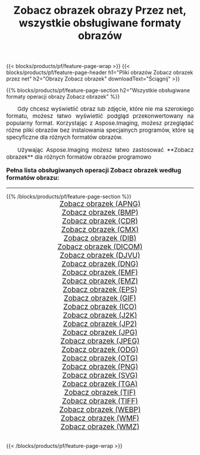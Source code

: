﻿---
title: Zobacz obrazek obrazy Przez net, wszystkie obsługiwane formaty obrazów 
weight: 3920
url: /pl/net/viewer/ 
lang: pl
langdirlevel: 2
locales: zh-hans,ja,it,ru,de,es,fr,nl,id,lt,pl,pt,vi,tr,ko,zh-hant,ar,hi,th,sv,cs,uk,he
description: Używając Aspose.Imaging możesz łatwo Zobacz obrazek obrazy Via net
---

{{< blocks/products/pf/feature-page-wrap >}}
{{< blocks/products/pf/feature-page-header h1="Pliki obrazów Zobacz obrazek przez net" h2="Obrazy Zobacz obrazek" downloadText="Ściągnij" >}}


{{% blocks/products/pf/feature-page-section  h2="Wszystkie obsługiwane formaty operacji obrazy Zobacz obrazek" %}}
<p align="justify" style="text-indent:2em;font-size:15px;">
Gdy chcesz wyświetlić obraz lub zdjęcie, które nie ma szerokiego formatu, możesz łatwo wyświetlić podgląd przekonwertowany na popularny format. Korzystając z Aspose.Imaging, możesz przeglądać różne pliki obrazów bez instalowania specjalnych programów, które są specyficzne dla różnych formatów obrazów.
</p>
<p align="justify" style="text-indent:2em;font-size:15px;">
Używając Aspose.Imaging możesz łatwo zastosować **Zobacz obrazek** dla różnych formatów obrazów programowo
</p>
<h3 style="margin-top:16px;">
Pełna lista obsługiwanych operacji Zobacz obrazek według formatów obrazu:
</h3>
<hr/>
{{% /blocks/products/pf/feature-page-section %}}
<div class="container-fluid productfamilypage bg-gray">
    <div class="convertypes bg-gray agp-content section">
        <div class="container">
		<div class="row other-converters" style="gap: 10px;font-size: 19px;text-align:center;">
		    <div class='col-md-3 other-converter remove-lp remove-rp'><a href="/imaging/pl/net/viewer/apng/" style="padding:15px;">Zobacz obrazek (APNG)</a></div><div class='col-md-3 other-converter remove-lp remove-rp'><a href="/imaging/pl/net/viewer/bmp/" style="padding:15px;">Zobacz obrazek (BMP)</a></div><div class='col-md-3 other-converter remove-lp remove-rp'><a href="/imaging/pl/net/viewer/cdr/" style="padding:15px;">Zobacz obrazek (CDR)</a></div><div class='col-md-3 other-converter remove-lp remove-rp'><a href="/imaging/pl/net/viewer/cmx/" style="padding:15px;">Zobacz obrazek (CMX)</a></div><div class='col-md-3 other-converter remove-lp remove-rp'><a href="/imaging/pl/net/viewer/dib/" style="padding:15px;">Zobacz obrazek (DIB)</a></div><div class='col-md-3 other-converter remove-lp remove-rp'><a href="/imaging/pl/net/viewer/dicom/" style="padding:15px;">Zobacz obrazek (DICOM)</a></div><div class='col-md-3 other-converter remove-lp remove-rp'><a href="/imaging/pl/net/viewer/djvu/" style="padding:15px;">Zobacz obrazek (DJVU)</a></div><div class='col-md-3 other-converter remove-lp remove-rp'><a href="/imaging/pl/net/viewer/dng/" style="padding:15px;">Zobacz obrazek (DNG)</a></div><div class='col-md-3 other-converter remove-lp remove-rp'><a href="/imaging/pl/net/viewer/emf/" style="padding:15px;">Zobacz obrazek (EMF)</a></div><div class='col-md-3 other-converter remove-lp remove-rp'><a href="/imaging/pl/net/viewer/emz/" style="padding:15px;">Zobacz obrazek (EMZ)</a></div><div class='col-md-3 other-converter remove-lp remove-rp'><a href="/imaging/pl/net/viewer/eps/" style="padding:15px;">Zobacz obrazek (EPS)</a></div><div class='col-md-3 other-converter remove-lp remove-rp'><a href="/imaging/pl/net/viewer/gif/" style="padding:15px;">Zobacz obrazek (GIF)</a></div><div class='col-md-3 other-converter remove-lp remove-rp'><a href="/imaging/pl/net/viewer/ico/" style="padding:15px;">Zobacz obrazek (ICO)</a></div><div class='col-md-3 other-converter remove-lp remove-rp'><a href="/imaging/pl/net/viewer/j2k/" style="padding:15px;">Zobacz obrazek (J2K)</a></div><div class='col-md-3 other-converter remove-lp remove-rp'><a href="/imaging/pl/net/viewer/jp2/" style="padding:15px;">Zobacz obrazek (JP2)</a></div><div class='col-md-3 other-converter remove-lp remove-rp'><a href="/imaging/pl/net/viewer/jpg/" style="padding:15px;">Zobacz obrazek (JPG)</a></div><div class='col-md-3 other-converter remove-lp remove-rp'><a href="/imaging/pl/net/viewer/jpeg/" style="padding:15px;">Zobacz obrazek (JPEG)</a></div><div class='col-md-3 other-converter remove-lp remove-rp'><a href="/imaging/pl/net/viewer/odg/" style="padding:15px;">Zobacz obrazek (ODG)</a></div><div class='col-md-3 other-converter remove-lp remove-rp'><a href="/imaging/pl/net/viewer/otg/" style="padding:15px;">Zobacz obrazek (OTG)</a></div><div class='col-md-3 other-converter remove-lp remove-rp'><a href="/imaging/pl/net/viewer/png/" style="padding:15px;">Zobacz obrazek (PNG)</a></div><div class='col-md-3 other-converter remove-lp remove-rp'><a href="/imaging/pl/net/viewer/svg/" style="padding:15px;">Zobacz obrazek (SVG)</a></div><div class='col-md-3 other-converter remove-lp remove-rp'><a href="/imaging/pl/net/viewer/tga/" style="padding:15px;">Zobacz obrazek (TGA)</a></div><div class='col-md-3 other-converter remove-lp remove-rp'><a href="/imaging/pl/net/viewer/tif/" style="padding:15px;">Zobacz obrazek (TIF)</a></div><div class='col-md-3 other-converter remove-lp remove-rp'><a href="/imaging/pl/net/viewer/tiff/" style="padding:15px;">Zobacz obrazek (TIFF)</a></div><div class='col-md-3 other-converter remove-lp remove-rp'><a href="/imaging/pl/net/viewer/webp/" style="padding:15px;">Zobacz obrazek (WEBP)</a></div><div class='col-md-3 other-converter remove-lp remove-rp'><a href="/imaging/pl/net/viewer/wmf/" style="padding:15px;">Zobacz obrazek (WMF)</a></div><div class='col-md-3 other-converter remove-lp remove-rp'><a href="/imaging/pl/net/viewer/wmz/" style="padding:15px;">Zobacz obrazek (WMZ)</a></div>
                </div>
        </div>
    </div>
</div>
<br/>

{{< /blocks/products/pf/feature-page-wrap >}}
